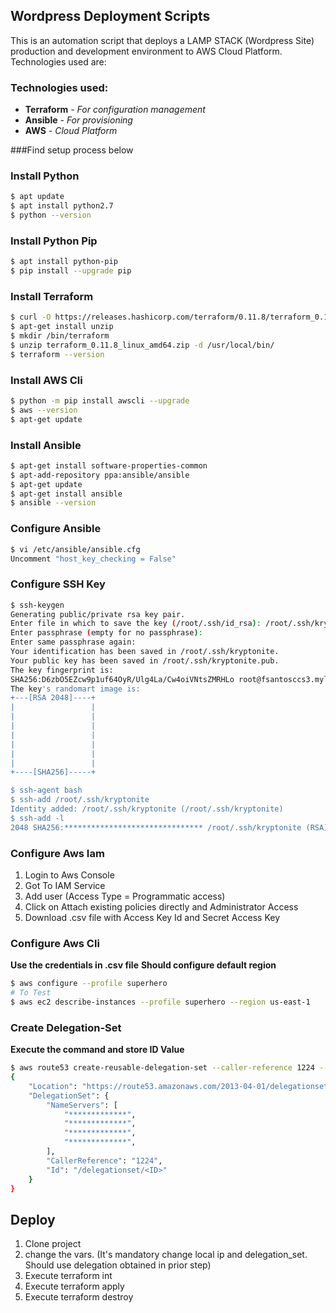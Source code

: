 ## Wordpress Deployment Scripts

This is an automation script that deploys a LAMP STACK (Wordpress Site) production and development environment to AWS Cloud Platform. Technologies used are:

### Technologies used:
- **Terraform** - *For configuration management*
- **Ansible** - *For provisioning*
- **AWS** - *Cloud Platform*

###Find setup process below

### Install Python

```bash
$ apt update
$ apt install python2.7
$ python --version
```

### Install Python Pip

```bash
$ apt install python-pip
$ pip install --upgrade pip
```

### Install Terraform

```bash
$ curl -O https://releases.hashicorp.com/terraform/0.11.8/terraform_0.11.8_linux_amd64.zip
$ apt-get install unzip
$ mkdir /bin/terraform 
$ unzip terraform_0.11.8_linux_amd64.zip -d /usr/local/bin/
$ terraform --version
```

### Install AWS Cli

```bash
$ python -m pip install awscli --upgrade
$ aws --version
$ apt-get update
```

### Install Ansible

```bash
$ apt-get install software-properties-common
$ apt-add-repository ppa:ansible/ansible
$ apt-get update
$ apt-get install ansible
$ ansible --version
```

### Configure Ansible

```bash
$ vi /etc/ansible/ansible.cfg
Uncomment "host_key_checking = False"
```

### Configure SSH Key

```bash
$ ssh-keygen
Generating public/private rsa key pair.
Enter file in which to save the key (/root/.ssh/id_rsa): /root/.ssh/kryptonite
Enter passphrase (empty for no passphrase): 
Enter same passphrase again: 
Your identification has been saved in /root/.ssh/kryptonite.
Your public key has been saved in /root/.ssh/kryptonite.pub.
The key fingerprint is:
SHA256:D6zbO5EZcw9p1uf64OyR/Ulg4La/Cw4oiVNtsZMRHLo root@fsantosccs3.mylabserver.com
The key's randomart image is:
+---[RSA 2048]----+
|                 |
|                 |
|                 |
|                 |
|                 |
|                 |
|                 |
+----[SHA256]-----+

$ ssh-agent bash
$ ssh-add /root/.ssh/kryptonite
Identity added: /root/.ssh/kryptonite (/root/.ssh/kryptonite)
$ ssh-add -l
2048 SHA256:******************************* /root/.ssh/kryptonite (RSA)
```

### Configure Aws Iam

1. Login to Aws Console
2. Got To IAM Service
3. Add user (Access Type = Programmatic access)
4. Click on Attach existing policies directly and Administrator Access
5. Download .csv file with Access Key Id and Secret Access Key


### Configure Aws Cli

**Use the credentials in .csv file**
**Should configure default region**

```bash
$ aws configure --profile superhero
# To Test
$ aws ec2 describe-instances --profile superhero --region us-east-1
```

### Create Delegation-Set

**Execute the command and store ID Value**

```bash
$ aws route53 create-reusable-delegation-set --caller-reference 1224 --profile superhero
{
    "Location": "https://route53.amazonaws.com/2013-04-01/delegationset/*********", 
    "DelegationSet": {
        "NameServers": [
            "*************", 
            "*************", 
            "*************", 
            "*************", 
        ], 
        "CallerReference": "1224", 
        "Id": "/delegationset/<ID>"
    }
}
```

## Deploy

1. Clone project
2. change the vars. (It's mandatory change local ip and delegation_set. Should use delegation obtained in prior step)
3. Execute terraform int
4. Execute terraform apply
5. Execute terraform destroy

